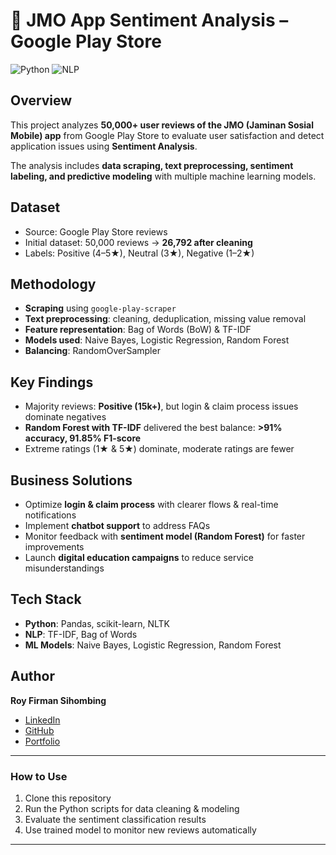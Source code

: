 # 📝 JMO App Sentiment Analysis – Google Play Store

![Python](https://img.shields.io/badge/Python-3.8%2B-blue.svg)
![NLP](https://img.shields.io/badge/NLP-Sentiment%20Analysis-orange)

## Overview
This project analyzes **50,000+ user reviews of the JMO (Jaminan Sosial Mobile) app** from Google Play Store to evaluate user satisfaction and detect application issues using **Sentiment Analysis**.

The analysis includes **data scraping, text preprocessing, sentiment labeling, and predictive modeling** with multiple machine learning models.

## Dataset
- Source: Google Play Store reviews  
- Initial dataset: 50,000 reviews → **26,792 after cleaning**  
- Labels: Positive (4–5★), Neutral (3★), Negative (1–2★)  

## Methodology
- **Scraping** using `google-play-scraper`  
- **Text preprocessing**: cleaning, deduplication, missing value removal  
- **Feature representation**: Bag of Words (BoW) & TF-IDF  
- **Models used**: Naive Bayes, Logistic Regression, Random Forest  
- **Balancing**: RandomOverSampler  

## Key Findings
- Majority reviews: **Positive (15k+)**, but login & claim process issues dominate negatives  
- **Random Forest with TF-IDF** delivered the best balance: **>91% accuracy, 91.85% F1-score**  
- Extreme ratings (1★ & 5★) dominate, moderate ratings are fewer  

## Business Solutions
- Optimize **login & claim process** with clearer flows & real-time notifications  
- Implement **chatbot support** to address FAQs  
- Monitor feedback with **sentiment model (Random Forest)** for faster improvements  
- Launch **digital education campaigns** to reduce service misunderstandings  

## Tech Stack
- **Python**: Pandas, scikit-learn, NLTK  
- **NLP**: TF-IDF, Bag of Words  
- **ML Models**: Naive Bayes, Logistic Regression, Random Forest  

## Author
**Roy Firman Sihombing**  
- [LinkedIn](https://www.linkedin.com/in/roy-firman-sihombing)  
- [GitHub](https://github.com/Roysihombing)  
- [Portfolio](https://roy-firman-sihombing.free.nf)  

---

### How to Use
1. Clone this repository  
2. Run the Python scripts for data cleaning & modeling  
3. Evaluate the sentiment classification results  
4. Use trained model to monitor new reviews automatically  

---

